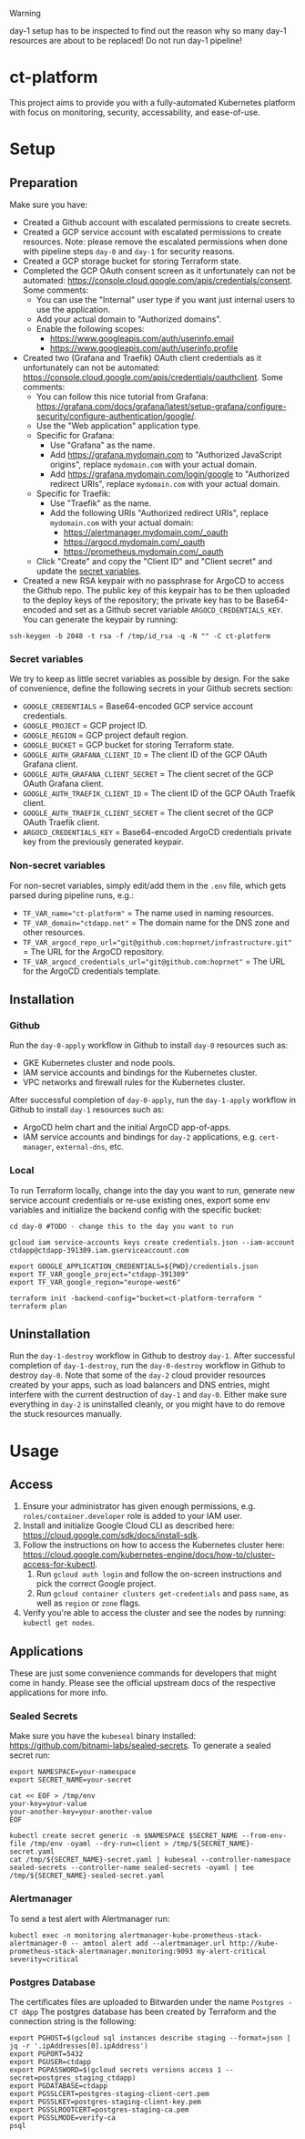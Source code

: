 > [!WARNING]  
> day-1 setup has to be inspected to find out the reason why so many day-1 resources are about to be replaced! Do not run day-1 pipeline!

# ct-platform

This project aims to provide you with a fully-automated Kubernetes platform with focus on monitoring, security, accessability, and ease-of-use.

# Setup

## Preparation

Make sure you have:
- Created a Github account with escalated permissions to create secrets.
- Created a GCP service account with escalated permissions to create resources. Note: please remove the escalated permissions when done with pipeline steps `day-0` and `day-1` for security reasons.
- Created a GCP storage bucket for storing Terraform state.
- Completed the GCP OAuth consent screen as it unfortunately can not be automated: https://console.cloud.google.com/apis/credentials/consent. Some comments:
  - You can use the "Internal" user type if you want just internal users to use the application.
  - Add your actual domain to "Authorized domains".
  - Enable the following scopes:
    - https://www.googleapis.com/auth/userinfo.email
    - https://www.googleapis.com/auth/userinfo.profile
- Created two (Grafana and Traefik) OAuth client credentials as it unfortunately can not be automated: https://console.cloud.google.com/apis/credentials/oauthclient. Some comments:
  - You can follow this nice tutorial from Grafana: https://grafana.com/docs/grafana/latest/setup-grafana/configure-security/configure-authentication/google/.
  - Use the "Web application" application type.
  - Specific for Grafana:
    - Use "Grafana" as the name.
    - Add https://grafana.mydomain.com to "Authorized JavaScript origins", replace `mydomain.com` with your actual domain.
    - Add https://grafana.mydomain.com/login/google to "Authorized redirect URIs", replace `mydomain.com` with your actual domain.
  - Specific for Traefik:
    - Use "Traefik" as the name.
    - Add the following URIs "Authorized redirect URIs", replace `mydomain.com` with your actual domain:
      - https://alertmanager.mydomain.com/_oauth
      - https://argocd.mydomain.com/_oauth
      - https://prometheus.mydomain.com/_oauth
  - Click "Create" and copy the "Client ID" and "Client secret" and update the [secret variables](#secret-variables).
- Created a new RSA keypair with no passphrase for ArgoCD to access the Github repo. The public key of this keypair has to be then uploaded to the deploy keys of the repository; the private key has to be Base64-encoded and set as a Github secret variable `ARGOCD_CREDENTIALS_KEY`. You can generate the keypair by running:

```shell
ssh-keygen -b 2048 -t rsa -f /tmp/id_rsa -q -N "" -C ct-platform
```

### Secret variables

We try to keep as little secret variables as possible by design. For the sake of convenience, define the following secrets in your Github secrets section:

- `GOOGLE_CREDENTIALS` = Base64-encoded GCP service account credentials.
- `GOOGLE_PROJECT` = GCP project ID.
- `GOOGLE_REGION` = GCP project default region.
- `GOOGLE_BUCKET` = GCP bucket for storing Terraform state.
- `GOOGLE_AUTH_GRAFANA_CLIENT_ID` = The client ID of the GCP OAuth Grafana client.
- `GOOGLE_AUTH_GRAFANA_CLIENT_SECRET` = The client secret of the GCP OAuth Grafana client.
- `GOOGLE_AUTH_TRAEFIK_CLIENT_ID` = The client ID of the GCP OAuth Traefik client.
- `GOOGLE_AUTH_TRAEFIK_CLIENT_SECRET` = The client secret of the GCP OAuth Traefik client.
- `ARGOCD_CREDENTIALS_KEY` = Base64-encoded ArgoCD credentials private key from the previously generated keypair.

### Non-secret variables

For non-secret variables, simply edit/add them in the `.env` file, which gets parsed during pipeline runs, e.g.:

- `TF_VAR_name="ct-platform"` = The name used in naming resources.
- `TF_VAR_domain="ctdapp.net"` = The domain name for the DNS zone and other resources.
- `TF_VAR_argocd_repo_url="git@github.com:hoprnet/infrastructure.git"` = The URL for the ArgoCD repository.
- `TF_VAR_argocd_credentials_url="git@github.com:hoprnet"` = The URL for the ArgoCD credentials template.

## Installation

### Github

Run the `day-0-apply` workflow in Github to install `day-0` resources such as:
- GKE Kubernetes cluster and node pools.
- IAM service accounts and bindings for the Kubernetes cluster.
- VPC networks and firewall rules for the Kubernetes cluster.

After successful completion of `day-0-apply`, run the `day-1-apply` workflow in Github to install `day-1` resources such as:
- ArgoCD helm chart and the initial ArgoCD app-of-apps.
- IAM service accounts and bindings for `day-2` applications, e.g. `cert-manager`, `external-dns`, etc.

### Local

To run Terraform locally, change into the day you want to run, generate new service account credentials or re-use existing ones, export some env variables and initialize the backend config with the specific bucket:

```shell
cd day-0 #TODO - change this to the day you want to run

gcloud iam service-accounts keys create credentials.json --iam-account ctdapp@ctdapp-391309.iam.gserviceaccount.com 

export GOOGLE_APPLICATION_CREDENTIALS=${PWD}/credentials.json
export TF_VAR_google_project="ctdapp-391309"
export TF_VAR_google_region="europe-west6"

terraform init -backend-config="bucket=ct-platform-terraform "
terraform plan
```

## Uninstallation

Run the `day-1-destroy` workflow in Github to destroy `day-1`. After successful completion of `day-1-destroy`, run the `day-0-destroy` workflow in Github to destroy `day-0`. Note that some of the `day-2` cloud provider resources created by your apps, such as load balancers and DNS entries, might interfere with the current destruction of `day-1` and `day-0`. Either make sure everything in `day-2` is uninstalled cleanly, or you might have to do remove the stuck resources manually.

# Usage

## Access

1. Ensure your administrator has given enough permissions, e.g. `roles/container.developer` role is added to your IAM user.
2. Install and initialize Google Cloud CLI as described here: https://cloud.google.com/sdk/docs/install-sdk.
3. Follow the instructions on how to access the Kubernetes cluster here: https://cloud.google.com/kubernetes-engine/docs/how-to/cluster-access-for-kubectl.
   1. Run `gcloud auth login` and follow the on-screen instructions and pick the correct Google project.
   2. Run `gcloud container clusters get-credentials` and pass `name`, as well as `region` or `zone` flags.
4. Verify you're able to access the cluster and see the nodes by running: `kubectl get nodes`.

## Applications

These are just some convenience commands for developers that might come in handy. Please see the official upstream docs of the respective applications for more info.

### Sealed Secrets

Make sure you have the `kubeseal` binary installed: https://github.com/bitnami-labs/sealed-secrets. To generate a sealed secret run:

```shell
export NAMESPACE=your-namespace
export SECRET_NAME=your-secret

cat << EOF > /tmp/env
your-key=your-value
your-another-key=your-another-value
EOF

kubectl create secret generic -n $NAMESPACE $SECRET_NAME --from-env-file /tmp/env -oyaml --dry-run=client > /tmp/${SECRET_NAME}-secret.yaml
cat /tmp/${SECRET_NAME}-secret.yaml | kubeseal --controller-namespace sealed-secrets --controller-name sealed-secrets -oyaml | tee /tmp/${SECRET_NAME}-sealed-secret.yaml
```

### Alertmanager

To send a test alert with Alertmanager run:

```shell
kubectl exec -n monitoring alertmanager-kube-prometheus-stack-alertmanager-0 -- amtool alert add --alertmanager.url http://kube-prometheus-stack-alertmanager.monitoring:9093 my-alert-critical severity=critical
```

### Postgres Database

The certificates files are uploaded to Bitwarden under the name `Postgres - CT dApp`
The postgres database has been created by Terraform and the connection string is the following:
````
export PGHOST=$(gcloud sql instances describe staging --format=json | jq -r '.ipAddresses[0].ipAddress')
export PGPORT=5432
export PGUSER=ctdapp
export PGPASSWORD=$(gcloud secrets versions access 1 --secret=postgres_staging_ctdapp)
export PGDATABASE=ctdapp
export PGSSLCERT=postgres-staging-client-cert.pem
export PGSSLKEY=postgres-staging-client-key.pem
export PGSSLROOTCERT=postgres-staging-ca.pem
export PGSSLMODE=verify-ca
psql

````
